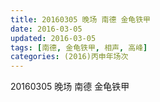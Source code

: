 ```yaml
---
title: 20160305 晚场 南德 金龟铁甲
date: 2016-03-05
updated: 2016-03-05
tags: [南德, 金龟铁甲, 相声, 高峰] 
categories: (2016)丙申年场次 
---
```

20160305 晚场 南德 金龟铁甲

